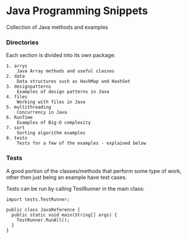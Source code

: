 # Java Programming Snippets

Collection of Java methods and examples

### Directories
Each section is divided into its own package:
    
    1. arrys
        Java Array methods and useful classes
    2. data
        Data structures such as HashMap and HashSet
    3. designpatterns
        Examples of design patterns in Java
    4. files
        Working with files in Java
    5. multithreading
        Concurrency in Java
    6. RunTime
        Examples of Big-O complexity
    7. sort
        Sorting algorithm examples
    8. tests
        Tests for a few of the examples - explained below

### Tests
A good portion of the classes/methods that perform some type of work, other then just being an example
have test cases.

Tests can be run by calling TestRunner in the main class:

    import tests.TestRunner;
    
    public class JavaReference {
      public static void main(String[] args) {
        TestRunner.RunAll();
      }
    } 